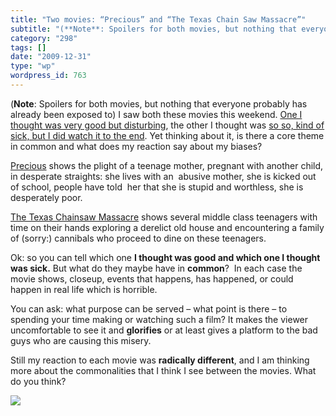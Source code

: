 ```yaml
---
title: "Two movies: “Precious” and “The Texas Chain Saw Massacre”"
subtitle: "(**Note**: Spoilers for both movies, but nothing that everyone probably has already been exposed to)"
category: "298"
tags: []
date: "2009-12-31"
type: "wp"
wordpress_id: 763
---
```

(**Note**: Spoilers for both movies, but nothing that everyone probably has already been exposed to)
I saw both these movies this weekend. [One I thought was very good but disturbing](http://en.wikipedia.org/wiki/Precious_%28film%29), the other I thought was [so so, kind of sick, but I did watch it to the end](http://en.wikipedia.org/wiki/The_Texas_Chain_Saw_Massacre). Yet thinking about it, is there a core theme in common and what does my reaction say about my biases?

[Precious](http://en.wikipedia.org/wiki/Precious_%28film%29) shows the plight of a teenage mother, pregnant with another child, in desperate straights: she lives with an  abusive mother, she is kicked out of school, people have told  her that she is stupid and worthless, she is desperately poor.

[The Texas Chainsaw Massacre](http://en.wikipedia.org/w/index.php?title=The_Texas_Chain_Saw_Massacre&action=edit) shows several middle class teenagers with time on their hands exploring a derelict old house and encountering a family of (sorry:) cannibals who proceed to dine on these teenagers.

Ok: so you can tell which one **I thought was good and which one I thought was sick.** But what do they maybe have in **common**?  In each case the movie shows, closeup, events that happens, has happened, or could happen in real life which is horrible. 

You can ask: what purpose can be served – what point is there – to spending your time making or watching such a film? It makes the viewer uncomfortable to see it and **glorifies** or at least gives a platform to the bad guys who are causing this misery.

Still my reaction to each movie was **radically different**, and I am thinking more about the commonalities that I think I see between the movies. What do you think?

![](https://i0.wp.com/img.zemanta.com/pixy.gif?w=584)